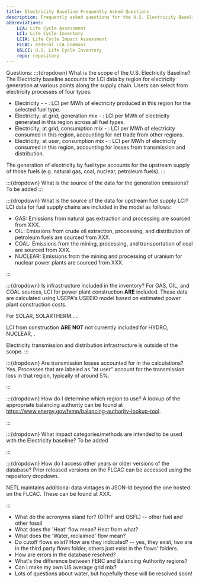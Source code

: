 ```yaml
---
title: Electricity Baseline Frequently Asked Questions
description: Frequently asked questions for the U.S. Electricity Baseline on the Federal LCA Commons
abbreviations:
    LCA: Life Cycle Assessment
    LCI: Life Cycle Inventory
    LCIA: Life Cycle Impact Assessment
    FLCAC: Federal LCA Commons
    USLCI: U.S. Life Cycle Inventory
    repo: repository
---
```


Questions:
:::{dropdown} What is the scope of the U.S. Electricity Baseline?
The Electricity baseline accounts for LCI data by region for electricity generation at various points along the supply chain.
Users can select from electricity processes of four types:

- Electricity - <FUEL> - <Region>: LCI per MWh of electricity produced in this region for the selected fuel type.
- Electricity; at grid; generation mix - <Region>: LCI per MWh of electricity generated in this region across all fuel types.
- Electricity; at grid; consumption mix - <Region>: LCI per MWh of electricity consumed in this region, accounting for net trade from other regions.
- Electricity; at user; consumption mix - <Region>: LCI per MWh of electricity consumed in this region, accounting for losses from transmission and distribution.

The generation of electricity by fuel type accounts for the upstream supply of those fuels (e.g. natural gas, coal, nuclear, petroleum fuels).
:::

:::{dropdown} What is the source of the data for the generation emissions?
To be added
:::


:::{dropdown} What is the source of the data for upstream fuel supply LCI?
LCI data for fuel supply chains are included in the model as follows:

- GAS: Emissions from natural gas extraction and processing are sourced from XXX.
- OIL: Emissions from crude oil extraction, processing, and distribution of petroleum fuels are sourced from XXX.
- COAL: Emissions from the mining, processing, and transportation of coal are sourced from XXX.
- NUCLEAR: Emissions from the mining and processing of uranium for nuclear power plants are sourced from XXX.

:::

:::{dropdown} Is infrastructure included in the inventory?
For GAS, OIL, and COAL sources, LCI for power plant construction **ARE** included.
These data are calculated using USEPA's USEEIO model based on estimated power plant construction costs.

For SOLAR, SOLARTHERM.....

LCI from construction **ARE NOT** not currently included for HYDRO, NUCLEAR, .

Electricity transmission and distribution infrastructure is outside of the scope.
:::

:::{dropdown} Are transmission losses accounted for in the calculations?
Yes. Processes that are labeled as "at user" account for the transmission loss in that region, typically of around 5%.

:::

:::{dropdown} How do I determine which region to use?
A lookup of the appropriate balancing authority can be found at https://www.energy.gov/femp/balancing-authority-lookup-tool. 

:::

:::{dropdown} What impact categories/methods are intended to be used with the Electricity baseline?
To be added

:::

:::{dropdown} How do I access other years or older versions of the database?
Prior released versions on the FLCAC can be accessed using the repository dropdown.

NETL maintains additional data vintages in JSON-ld beyond the one hosted on the FLCAC.
These can be found at XXX.

:::

- What do the acronyms stand for? (OTHF and OSFL) -- other fuel and other fossil
- What does the 'Heat' flow mean? Heat from what?
- What does the 'Water, reclaimed' flow mean?
- Do cutoff flows exist? How are they indicated? -- yes, they exist, two are in the third party flows folder, others just exist in the flows' folders.
- How are errors in the database resolved?
- What's the difference between FERC and Balancing Authority regions?
- Can I make my own US average grid mix?
- Lots of questions about water, but hopefully these will be resolved soon!
